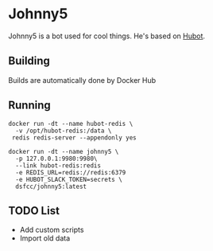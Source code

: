 # Johnny5
Johnny5 is a bot used for cool things. He's based on [Hubot](https://hubot.github.com/).

## Building
Builds are automatically done by Docker Hub

## Running
```
docker run -dt --name hubot-redis \
  -v /opt/hubot-redis:/data \
 redis redis-server --appendonly yes

docker run -dt --name johnny5 \
  -p 127.0.0.1:9980:9980\
  --link hubot-redis:redis
  -e REDIS_URL=redis://redis:6379
  -e HUBOT_SLACK_TOKEN=secrets \
  dsfcc/johnny5:latest
```

## TODO List
 - Add custom scripts
 - Import old data
